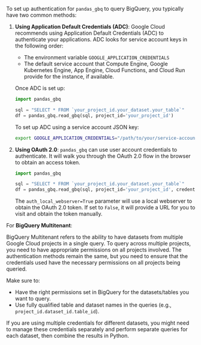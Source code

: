 To set up authentication for `pandas_gbq` to query BigQuery, you typically have two common methods: 

1. **Using Application Default Credentials (ADC)**:
   Google Cloud recommends using Application Default Credentials (ADC) to authenticate your applications. ADC looks for service account keys in the following order:
   - The environment variable `GOOGLE_APPLICATION_CREDENTIALS`
   - The default service account that Compute Engine, Google Kubernetes Engine, App Engine, Cloud Functions, and Cloud Run provide for the instance, if available.
   
   Once ADC is set up:
   ```python
   import pandas_gbq
   
   sql = "SELECT * FROM `your_project_id.your_dataset.your_table`"
   df = pandas_gbq.read_gbq(sql, project_id='your_project_id')
   ```

   To set up ADC using a service account JSON key:
   ```bash
   export GOOGLE_APPLICATION_CREDENTIALS="/path/to/your/service-account-file.json"
   ```

2. **Using OAuth 2.0**:
   `pandas_gbq` can use user account credentials to authenticate. It will walk you through the OAuth 2.0 flow in the browser to obtain an access token.

   ```python
   import pandas_gbq
   
   sql = "SELECT * FROM `your_project_id.your_dataset.your_table`"
   df = pandas_gbq.read_gbq(sql, project_id='your_project_id', credentials=None, auth_local_webserver=True)
   ```

   The `auth_local_webserver=True` parameter will use a local webserver to obtain the OAuth 2.0 token. If set to `False`, it will provide a URL for you to visit and obtain the token manually.

For **BigQuery Multitenant**:

BigQuery Multitenant refers to the ability to have datasets from multiple Google Cloud projects in a single query. To query across multiple projects, you need to have appropriate permissions on all projects involved. The authentication methods remain the same, but you need to ensure that the credentials used have the necessary permissions on all projects being queried.

Make sure to:
- Have the right permissions set in BigQuery for the datasets/tables you want to query.
- Use fully qualified table and dataset names in the queries (e.g., `project_id.dataset_id.table_id`).

If you are using multiple credentials for different datasets, you might need to manage these credentials separately and perform separate queries for each dataset, then combine the results in Python.
